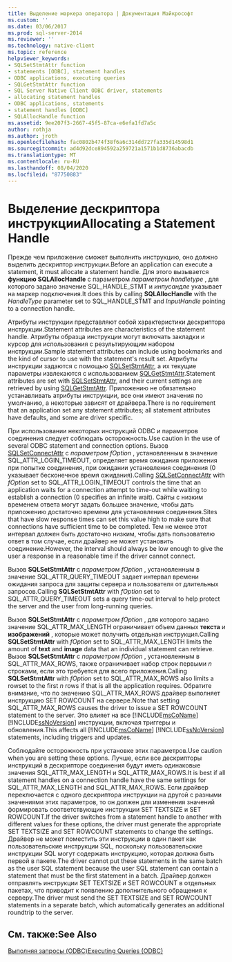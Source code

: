 ```yaml
---
title: Выделение маркера оператора | Документация Майкрософт
ms.custom: ''
ms.date: 03/06/2017
ms.prod: sql-server-2014
ms.reviewer: ''
ms.technology: native-client
ms.topic: reference
helpviewer_keywords:
- SQLSetStmtAttr function
- statements [ODBC], statement handles
- ODBC applications, executing queries
- SQLGetStmtAttr function
- SQL Server Native Client ODBC driver, statements
- allocating statement handles
- ODBC applications, statements
- statement handles [ODBC]
- SQLAllocHandle function
ms.assetid: 9ee207f3-2667-45f5-87ca-e6efa1fd7a5c
author: rothja
ms.author: jroth
ms.openlocfilehash: fac0802b474f38f6a6c314dd727fa335d14598d1
ms.sourcegitcommit: ad4d92dce894592a259721a1571b1d8736abacdb
ms.translationtype: MT
ms.contentlocale: ru-RU
ms.lasthandoff: 08/04/2020
ms.locfileid: "87750883"
---
```

# <a name="allocating-a-statement-handle"></a><span data-ttu-id="a0c76-102">Выделение дескриптора инструкции</span><span class="sxs-lookup"><span data-stu-id="a0c76-102">Allocating a Statement Handle</span></span>
  <span data-ttu-id="a0c76-103">Прежде чем приложение сможет выполнить инструкцию, оно должно выделить дескриптор инструкции.</span><span class="sxs-lookup"><span data-stu-id="a0c76-103">Before an application can execute a statement, it must allocate a statement handle.</span></span> <span data-ttu-id="a0c76-104">Для этого вызывается **функцию SQLAllocHandle** с параметром *параметром handletype* , для которого задано значение SQL_HANDLE_STMT и *инпусандле* указывает на маркер подключения.</span><span class="sxs-lookup"><span data-stu-id="a0c76-104">It does this by calling **SQLAllocHandle** with the *HandleType* parameter set to SQL_HANDLE_STMT and *InputHandle* pointing to a connection handle.</span></span>  
  
 <span data-ttu-id="a0c76-105">Атрибуты инструкции представляют собой характеристики дескриптора инструкции.</span><span class="sxs-lookup"><span data-stu-id="a0c76-105">Statement attributes are characteristics of the statement handle.</span></span> <span data-ttu-id="a0c76-106">Атрибуты образца инструкции могут включать закладки и курсор для использования с результирующим набором инструкции.</span><span class="sxs-lookup"><span data-stu-id="a0c76-106">Sample statement attributes can include using bookmarks and the kind of cursor to use with the statement's result set.</span></span> <span data-ttu-id="a0c76-107">Атрибуты инструкции задаются с помощью [SQLSetStmtAttr](../native-client-odbc-api/sqlsetstmtattr.md), а их текущие параметры извлекаются с использованием [SQLGetStmtAttr](../native-client-odbc-api/sqlgetstmtattr.md).</span><span class="sxs-lookup"><span data-stu-id="a0c76-107">Statement attributes are set with [SQLSetStmtAttr](../native-client-odbc-api/sqlsetstmtattr.md), and their current settings are retrieved by using [SQLGetStmtAttr](../native-client-odbc-api/sqlgetstmtattr.md).</span></span> <span data-ttu-id="a0c76-108">Приложению не обязательно устанавливать атрибуты инструкции, все они имеют значения по умолчанию, а некоторые зависят от драйвера.</span><span class="sxs-lookup"><span data-stu-id="a0c76-108">There is no requirement that an application set any statement attributes; all statement attributes have defaults, and some are driver specific.</span></span>  
  
 <span data-ttu-id="a0c76-109">При использовании некоторых инструкций ODBC и параметров соединения следует соблюдать осторожность.</span><span class="sxs-lookup"><span data-stu-id="a0c76-109">Use caution in the use of several ODBC statement and connection options.</span></span> <span data-ttu-id="a0c76-110">Вызов [SQLSetConnectAttr](../native-client-odbc-api/sqlsetconnectattr.md) с *параметром fOption* , установленным в значение SQL_ATTR_LOGIN_TIMEOUT, определяет время ожидания приложения при попытке соединения, при ожидании установления соединения (0 указывает бесконечное время ожидания).</span><span class="sxs-lookup"><span data-stu-id="a0c76-110">Calling [SQLSetConnectAttr](../native-client-odbc-api/sqlsetconnectattr.md) with *fOption* set to SQL_ATTR_LOGIN_TIMEOUT controls the time that an application waits for a connection attempt to time-out while waiting to establish a connection (0 specifies an infinite wait).</span></span> <span data-ttu-id="a0c76-111">Сайты с низким временем ответа могут задать большее значение, чтобы дать приложению достаточно времени для установления соединения.</span><span class="sxs-lookup"><span data-stu-id="a0c76-111">Sites that have slow response times can set this value high to make sure that connections have sufficient time to be completed.</span></span> <span data-ttu-id="a0c76-112">Тем не менее этот интервал должен быть достаточно низким, чтобы дать пользователю ответ в том случае, если драйвер не может установить соединение.</span><span class="sxs-lookup"><span data-stu-id="a0c76-112">However, the interval should always be low enough to give the user a response in a reasonable time if the driver cannot connect.</span></span>  
  
 <span data-ttu-id="a0c76-113">Вызов **SQLSetStmtAttr** с *параметром fOption* , установленным в значение SQL_ATTR_QUERY_TIMEOUT задает интервал времени ожидания запроса для защиты сервера и пользователя от длительных запросов.</span><span class="sxs-lookup"><span data-stu-id="a0c76-113">Calling **SQLSetStmtAttr** with *fOption* set to SQL_ATTR_QUERY_TIMEOUT sets a query time-out interval to help protect the server and the user from long-running queries.</span></span>  
  
 <span data-ttu-id="a0c76-114">Вызов **SQLSetStmtAttr** с *параметром fOption* , для которого задано значение SQL_ATTR_MAX_LENGTH ограничивает объем данных **текста** и **изображений** , которые может получить отдельная инструкция.</span><span class="sxs-lookup"><span data-stu-id="a0c76-114">Calling **SQLSetStmtAttr** with *fOption* set to SQL_ATTR_MAX_LENGTH limits the amount of **text** and **image** data that an individual statement can retrieve.</span></span> <span data-ttu-id="a0c76-115">Вызов **SQLSetStmtAttr** с *параметром fOption* , установленным в SQL_ATTR_MAX_ROWS, также ограничивает набор строк первыми *n* строками, если это требуется для всего приложения.</span><span class="sxs-lookup"><span data-stu-id="a0c76-115">Calling **SQLSetStmtAttr** with *fOption* set to SQL_ATTR_MAX_ROWS also limits a rowset to the first *n* rows if that is all the application requires.</span></span> <span data-ttu-id="a0c76-116">Обратите внимание, что по значению SQL_ATTR_MAX_ROWS драйвер выполняет инструкцию SET ROWCOUNT на сервере.</span><span class="sxs-lookup"><span data-stu-id="a0c76-116">Note that setting SQL_ATTR_MAX_ROWS causes the driver to issue a SET ROWCOUNT statement to the server.</span></span> <span data-ttu-id="a0c76-117">Это влияет на все [!INCLUDE[msCoName](../../includes/msconame-md.md)] [!INCLUDE[ssNoVersion](../../includes/ssnoversion-md.md)] инструкции, включая триггеры и обновления.</span><span class="sxs-lookup"><span data-stu-id="a0c76-117">This affects all [!INCLUDE[msCoName](../../includes/msconame-md.md)] [!INCLUDE[ssNoVersion](../../includes/ssnoversion-md.md)] statements, including triggers and updates.</span></span>  
  
 <span data-ttu-id="a0c76-118">Соблюдайте осторожность при установке этих параметров.</span><span class="sxs-lookup"><span data-stu-id="a0c76-118">Use caution when you are setting these options.</span></span> <span data-ttu-id="a0c76-119">Лучше, если все дескрипторы инструкций в дескрипторе соединения будут иметь одинаковые значения SQL_ATTR_MAX_LENGTH и SQL_ATTR_MAX_ROWS.</span><span class="sxs-lookup"><span data-stu-id="a0c76-119">It is best if all statement handles on a connection handle have the same settings for SQL_ATTR_MAX_LENGTH and SQL_ATTR_MAX_ROWS.</span></span> <span data-ttu-id="a0c76-120">Если драйвер переключается с одного дескриптора инструкции на другой с разными значениями этих параметров, то он должен для изменения значений формировать соответствующие инструкции SET TEXTSIZE и SET ROWCOUNT.</span><span class="sxs-lookup"><span data-stu-id="a0c76-120">If the driver switches from a statement handle to another with different values for these options, the driver must generate the appropriate SET TEXTSIZE and SET ROWCOUNT statements to change the settings.</span></span> <span data-ttu-id="a0c76-121">Драйвер не может поместить эти инструкции в один пакет как пользовательские инструкции SQL, поскольку пользовательские инструкции SQL могут содержать инструкцию, которая должна быть первой в пакете.</span><span class="sxs-lookup"><span data-stu-id="a0c76-121">The driver cannot put these statements in the same batch as the user SQL statement because the user SQL statement can contain a statement that must be the first statement in a batch.</span></span> <span data-ttu-id="a0c76-122">Драйвер должен отправлять инструкции SET TEXTSIZE и SET ROWCOUNT в отдельных пакетах, что приводит к появлению дополнительного обращения к серверу.</span><span class="sxs-lookup"><span data-stu-id="a0c76-122">The driver must send the SET TEXTSIZE and SET ROWCOUNT statements in a separate batch, which automatically generates an additional roundtrip to the server.</span></span>  
  
## <a name="see-also"></a><span data-ttu-id="a0c76-123">См. также:</span><span class="sxs-lookup"><span data-stu-id="a0c76-123">See Also</span></span>  
 [<span data-ttu-id="a0c76-124">Выполняя запросы &#40;ODBC&#41;</span><span class="sxs-lookup"><span data-stu-id="a0c76-124">Executing Queries &#40;ODBC&#41;</span></span>](executing-queries-odbc.md)  
  
  
